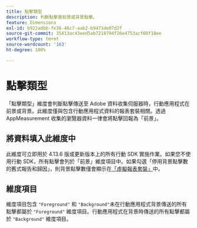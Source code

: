 ```yaml
---
title: 點擊類型
description: 判斷點擊是前景或背景點擊。
feature: Dimensions
exl-id: b922adbb-fe36-46c7-aab2-b9471de07d2f
source-git-commit: 35413ac43eed5ab7218794f26e4753acf08f18ee
workflow-type: tm+mt
source-wordcount: '163'
ht-degree: 100%

---
```


# 點擊類型

「點擊類型」維度會判斷點擊傳送至 Adobe 資料收集伺服器時，行動應用程式在前景或背景。此維度僅與包含行動應用程式資料的報表套裝相關。透過 AppMeasurement 收集的瀏覽器資料一律會將點擊回報為「前景」。

## 將資料填入此維度中

此維度可立即用於 4.13.6 版或更新版本上的所有行動 SDK 實施作業。如果您不使用行動 SDK，所有點擊會列於「前景」維度項目中。如果勾選「停用背景點擊數的舊式報告和歸因」，則背景點擊數僅會顯示在[「虛擬報表套裝」](../vrs/vrs-mobile-visit-processing.md)中。

## 維度項目

維度項目包含 `"Foreground"` 和 `"Background"`未在行動應用程式背景傳送的所有點擊都屬於 `"Foreground"` 維度項目。行動應用程式在背景時傳送的所有點擊都屬於 `"Background"` 維度項目。
